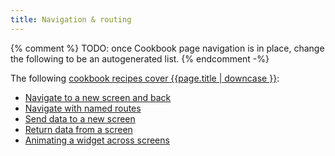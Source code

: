 ```yaml
---
title: Navigation & routing
---
```


{% comment %}
TODO: once Cookbook page navigation is in place, change the following to be an autogenerated list.
{% endcomment -%}

The following [cookbook recipes cover {{page.title | downcase }}][cookbook]:

* [Navigate to a new screen and back](/docs/cookbook/navigation/navigation-basics)
* [Navigate with named routes](/docs/cookbook/navigation/named-routes)
* [Send data to a new screen](/docs/cookbook/navigation/passing-data)
* [Return data from a screen](/docs/cookbook/navigation/returning-data)
* [Animating a widget across screens](/docs/cookbook/navigation/hero-animations)

[cookbook]: /docs/cookbook#navigation
